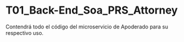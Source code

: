 # T01_Back-End_Soa_PRS_Attorney
Contendrá todo el código del microservicio de Apoderado para su respectivo uso.
